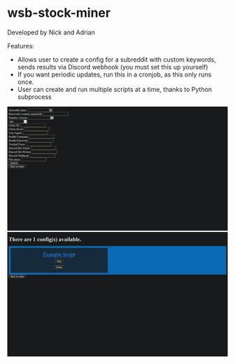 # wsb-stock-miner

Developed by Nick and Adrian

Features:
 - Allows user to create a config for a subreddit with custom keywords, sends results via Discord webhook (you must set this up yourself)
  - If you want periodic updates, run this in a cronjob, as this only runs once.
 - User can create and run multiple scripts at a time, thanks to Python subprocess
 
![Screenshot 1](ss/scraper1.png)
![Screenshot 2](ss/scraper2.png)
